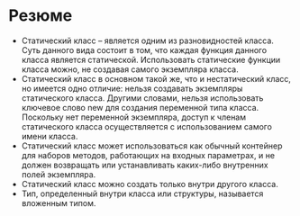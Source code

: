 # Резюме
- Статический класс – является одним из разновидностей класса. Суть данного вида состоит в том, что каждая функция данного класса является статической. Использовать статические функции класса можно, не создавая самого экземпляра класса.
- Статический класс в основном такой же, что и нестатический класс, но имеется одно отличие: нельзя создавать экземпляры статического класса. Другими словами, нельзя использовать ключевое слово new для создания переменной типа класса. Поскольку нет переменной экземпляра, доступ к членам статического класса осуществляется с использованием самого имени класса.
- Статический класс может использоваться как обычный контейнер для наборов методов, работающих на входных параметрах, и не должен возвращать или устанавливать каких-либо внутренних полей экземпляра.
- Статический класс можно создать только внутри другого класса.
- Тип, определенный внутри класса или структуры, называется вложенным типом.
